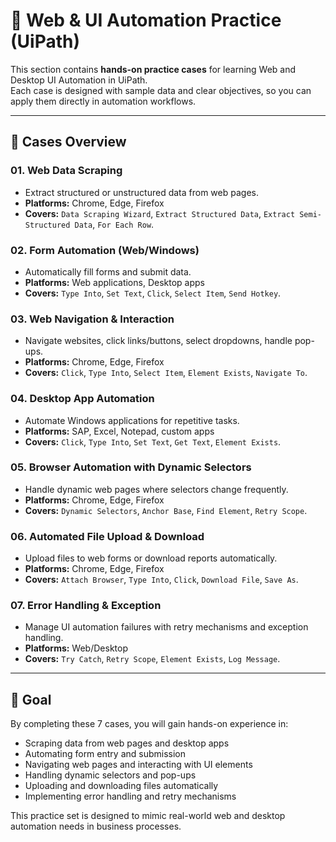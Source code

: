# 📘 Web & UI Automation Practice (UiPath)

This section contains **hands-on practice cases** for learning Web and Desktop UI Automation in UiPath.  
Each case is designed with sample data and clear objectives, so you can apply them directly in automation workflows.

---

## 📂 Cases Overview

### 01. Web Data Scraping
- Extract structured or unstructured data from web pages.  
- **Platforms:** Chrome, Edge, Firefox  
- **Covers:** `Data Scraping Wizard`, `Extract Structured Data`, `Extract Semi-Structured Data`, `For Each Row`.

### 02. Form Automation (Web/Windows)
- Automatically fill forms and submit data.  
- **Platforms:** Web applications, Desktop apps  
- **Covers:** `Type Into`, `Set Text`, `Click`, `Select Item`, `Send Hotkey`.

### 03. Web Navigation & Interaction
- Navigate websites, click links/buttons, select dropdowns, handle pop-ups.  
- **Platforms:** Chrome, Edge, Firefox  
- **Covers:** `Click`, `Type Into`, `Select Item`, `Element Exists`, `Navigate To`.

### 04. Desktop App Automation
- Automate Windows applications for repetitive tasks.  
- **Platforms:** SAP, Excel, Notepad, custom apps  
- **Covers:** `Click`, `Type Into`, `Set Text`, `Get Text`, `Element Exists`.

### 05. Browser Automation with Dynamic Selectors
- Handle dynamic web pages where selectors change frequently.  
- **Platforms:** Chrome, Edge, Firefox  
- **Covers:** `Dynamic Selectors`, `Anchor Base`, `Find Element`, `Retry Scope`.

### 06. Automated File Upload & Download
- Upload files to web forms or download reports automatically.  
- **Platforms:** Chrome, Edge, Firefox  
- **Covers:** `Attach Browser`, `Type Into`, `Click`, `Download File`, `Save As`.

### 07. Error Handling & Exception
- Manage UI automation failures with retry mechanisms and exception handling.  
- **Platforms:** Web/Desktop  
- **Covers:** `Try Catch`, `Retry Scope`, `Element Exists`, `Log Message`.

---

## 🎯 Goal
By completing these 7 cases, you will gain hands-on experience in:  
- Scraping data from web pages and desktop apps  
- Automating form entry and submission  
- Navigating web pages and interacting with UI elements  
- Handling dynamic selectors and pop-ups  
- Uploading and downloading files automatically  
- Implementing error handling and retry mechanisms  

This practice set is designed to mimic real-world web and desktop automation needs in business processes.
